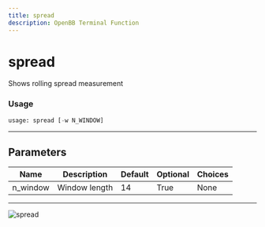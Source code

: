 ```yaml
---
title: spread
description: OpenBB Terminal Function
---
```


# spread

Shows rolling spread measurement
### Usage 
```python
usage: spread [-w N_WINDOW]
```
---
## Parameters
| Name | Description | Default | Optional | Choices |
| ---- | ----------- | ------- | -------- | ------- |
| n_window | Window length | 14 | True | None |
---
![spread](https://user-images.githubusercontent.com/46355364/154308406-f20812a4-fa04-4937-b8de-dc27042f7462.png)

